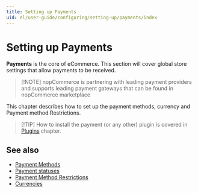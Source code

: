 ```yaml
---
title: Setting up Payments
uid: el/user-guide/configuring/setting-up/payments/index
---
```


# Setting up Payments

**Payments** is the core of eCommerce. This section will cover global store settings that allow payments to be received.

> [!NOTE] nopCommerce is partnering with leading payment providers and supports leading payment gateways that can be found in nopCommerce marketplace

This chapter describes how to set up the payment methods, currency and Payment method Restrictions.

> [!TIP] How to install the payment (or any other) plugin is covered in [Plugins](xref:en/user-guide/configuring/system/plugins) chapter.

## See also

- [Payment Methods](xref:el/user-guide/configuring/setting-up/payments/methods/index)
- [Payment statuses](xref:el/user-guide/configuring/setting-up/payments/payment-statuses)
- [Payment Method Restrictions](xref:el/user-guide/configuring/setting-up/payments/payment-method-restrictions)
- [Currencies](xref:el/user-guide/configuring/setting-up/payments/currencies)